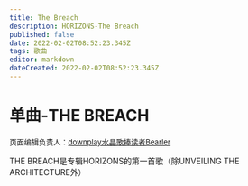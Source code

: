 ```yaml
---
title: The Breach
description: HORIZONS-The Breach
published: false
date: 2022-02-02T08:52:23.345Z
tags: 歌曲
editor: markdown
dateCreated: 2022-02-02T08:52:23.345Z
---
```


# 单曲-THE BREACH
<font size="2">页面编辑负责人：<a href="https://space.bilibili.com/505711149">downplay水晶歌捧读者Bearler</a></font>
<p>
  THE BREACH是专辑HORIZONS的第一首歌（除UNVEILING THE ARCHITECTURE外）
</p>